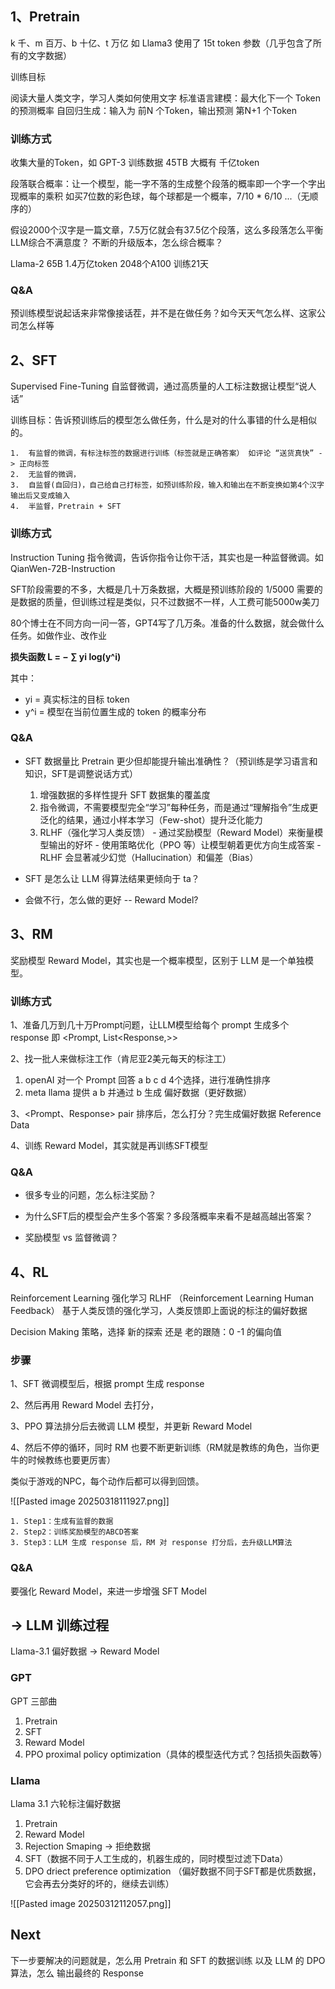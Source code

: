 
## 1、Pretrain 

k 千、m 百万、b 十亿、t 万亿
如 Llama3 使用了 15t token 参数（几乎包含了所有的文字数据）

训练目标

阅读大量人类文字，学习人类如何使用文字
标准语言建模：最大化下一个 Token 的预测概率
自回归生成：输入为 前N 个Token，输出预测 第N+1 个Token


### 训练方式

收集大量的Token，如 GPT-3 训练数据 45TB 大概有 千亿token

段落联合概率：让一个模型，能一字不落的生成整个段落的概率即一个字一个字出现概率的乘积
如买7位数的彩色球，每个球都是一个概率，7/10 * 6/10 ...（无顺序的）

假设2000个汉字是一篇文章，7.5万亿就会有37.5亿个段落，这么多段落怎么平衡LLM综合不满意度？
不断的升级版本，怎么综合概率？

Llama-2 65B 1.4万亿token 2048个A100 训练21天

### Q&A

预训练模型说起话来非常像接话茬，并不是在做任务？如今天天气怎么样、这家公司怎么样等


## 2、SFT

Supervised Fine-Tuning 自监督微调，通过高质量的人工标注数据让模型“说人话”

训练目标：告诉预训练后的模型怎么做任务，什么是对的什么事错的什么是相似的。

	1.  有监督的微调，有标注标签的数据进行训练（标签就是正确答案） 如评论 “送货真快” -> 正向标签
	2.  无监督的微调，
	3.  自监督(自回归)，自己给自己打标签，如预训练阶段，输入和输出在不断变换如第4个汉字输出后又变成输入
	4.  半监督，Pretrain + SFT

### 训练方式

Instruction Tuning 指令微调，告诉你指令让你干活，其实也是一种监督微调。如 QianWen-72B-Instruction

SFT阶段需要的不多，大概是几十万条数据，大概是预训练阶段的 1/5000
需要的是数据的质量，但训练过程是类似，只不过数据不一样，人工费可能5000w美刀

80个博士在不同方向一问一答，GPT4写了几万条。准备的什么数据，就会做什么任务。如做作业、改作业

**损失函数 L = − ∑​ yi​ log(y^​i​)**

其中：
- yi​ = 真实标注的目标 token
- y^​i​ = 模型在当前位置生成的 token 的概率分布

### Q&A

- SFT 数据量比 Pretrain 更少但却能提升输出准确性？（预训练是学习语言和知识，SFT是调整说话方式）

	1.  增强数据的多样性提升 SFT 数据集的覆盖度
	2.  指令微调，不需要模型完全“学习”每种任务，而是通过“理解指令”生成更泛化的结果，通过小样本学习（Few-shot）提升泛化能力
	3.   RLHF（强化学习人类反馈）
		- 通过奖励模型（Reward Model）来衡量模型输出的好坏
		- 使用策略优化（PPO 等）让模型朝着更优方向生成答案
		- RLHF 会显著减少幻觉（Hallucination）和偏差（Bias）

- SFT 是怎么让 LLM 得算法结果更倾向于 ta？
- 会做不行，怎么做的更好 -- Reward Model?

## 3、RM

奖励模型 Reward Model，其实也是一个概率模型，区别于 LLM 是一个单独模型。

### 训练方式

1、准备几万到几十万Prompt问题，让LLM模型给每个 prompt 生成多个 response 即 <Prompt, List<Response,>>

2、找一批人来做标注工作（肯尼亚2美元每天的标注工）
1.  openAI 对一个 Prompt 回答 a b c d 4个选择，进行准确性排序
2.  meta llama 提供 a b 并通过 b 生成 偏好数据（更好数据）
   
3、<Prompt、Response> pair 排序后，怎么打分？完生成偏好数据 Reference Data

4、训练 Reward Model，其实就是再训练SFT模型


### Q&A

- 很多专业的问题，怎么标注奖励？
- 为什么SFT后的模型会产生多个答案？多段落概率来看不是越高越出答案？
  
-  奖励模型 vs 监督微调？
  

## 4、RL

Reinforcement Learning 强化学习
RLHF （Reinforcement Learning Human Feedback） 基于人类反馈的强化学习，人类反馈即上面说的标注的偏好数据

Decision Making 策略，选择 新的探索 还是 老的跟随：0 -1 的偏向值

### 步骤

1、SFT 微调模型后，根据 prompt 生成 response

2、然后再用 Reward Model 去打分，

3、PPO 算法排分后去微调 LLM 模型，并更新 Reward Model

4、然后不停的循环，同时 RM 也要不断更新训练（RM就是教练的角色，当你更牛的时候教练也要更厉害）


类似于游戏的NPC，每个动作后都可以得到回馈。

![[Pasted image 20250318111927.png]]

	1. Step1：生成有监督的数据
	2. Step2：训练奖励模型的ABCD答案
	3. Step3：LLM 生成 response 后，RM 对 response 打分后，去升级LLM算法


### Q&A

要强化 Reward Model，来进一步增强 SFT Model


## -> LLM 训练过程

Llama-3.1 偏好数据 -> Reward Model 

### GPT

GPT 三部曲
1. Pretrain
2. SFT
3. Reward Model
4. PPO proximal policy optimization（具体的模型迭代方式？包括损失函数等）

### Llama

Llama 3.1 六轮标注偏好数据
1. Pretrain
2. Reward Model
3. Rejection Smaping -> 拒绝数据
4. SFT（数据不同于人工生成的，机器生成的，同时模型过滤下Data）
5. DPO driect preference optimization
   （偏好数据不同于SFT都是优质数据，它会再去分类好的坏的，继续去训练）

![[Pasted image 20250312112057.png]]


## Next

下一步要解决的问题就是，怎么用 Pretrain 和 SFT 的数据训练 以及 LLM 的 DPO算法，怎么 输出最终的 Response
